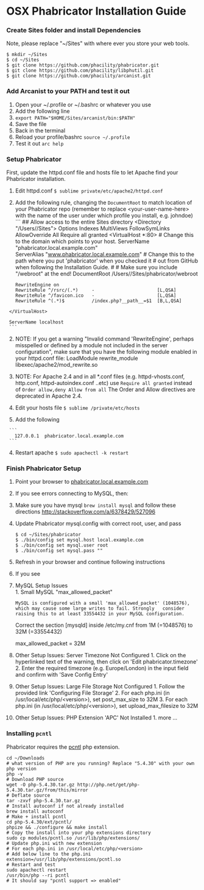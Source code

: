 # OSX Phabricator Installation Guide

### Create Sites folder and install Dependencies 

Note, please replace "~/Sites" with where ever you store your web tools.

```
$ mkdir ~/Sites
$ cd ~/Sites
$ git clone https://github.com/phacility/phabricator.git
$ git clone https://github.com/phacility/libphutil.git
$ git clone https://github.com/phacility/arcanist.git
```
### Add Arcanist to your PATH and test it out

 1. Open your ~/.profile or ~/.bashrc or whatever you use
   1. Add the following line
   1. `export PATH="$HOME/Sites/arcanist/bin:$PATH"` 
   1. Save the file 
 1. Back in the terminal 
   1. Reload your profile/bashrc `source ~/.profile`
   1. Test it out `arc help`

### Setup Phabricator

First, update the httpd.conf file and hosts file to let Apache find your Phabricator installation.

 1. Edit httpd.conf `$ sublime private/etc/apache2/httpd.conf`
   1. Add the following rule, changing the `DocumentRoot` to match location of your Phabricator repo (remember to replace \<your-user-name-here\> with the name of the user under which profile you install, e.g. johndoe)
     ```
     ## Allow access to the entire Sites directory
     <Directory "/Users/<your-user-name-here>/Sites">
          Options Indexes MultiViews FollowSymLinks
          AllowOverride All
          Require all granted
     </Directory>
     <VirtualHost *:80>
          # Change this to the domain which points to your host.
          ServerName "phabricator.local.example.com"   
          ServerAlias "www.phabricator.local.example.com"
          # Change this to the path where you put 'phabricator' when you checked it
          # out from GitHub when following the Installation Guide.
          #
          # Make sure you include "/webroot" at the end!
          DocumentRoot /Users/<your-user-name-here>/Sites/phabricator/webroot  

          RewriteEngine on
          RewriteRule ^/rsrc/(.*)     -                       [L,QSA]
          RewriteRule ^/favicon.ico   -                       [L,QSA]
          RewriteRule ^(.*)$          /index.php?__path__=$1  [B,L,QSA]
     </VirtualHost>

     ServerName localhost
     ```
   2. NOTE: If you get a warning "Invalid command 'RewriteEngine', perhaps misspelled or defined by a module not included in the server configuration", make sure that you have the following module enabled in your httpd.conf file: LoadModule rewrite_module libexec/apache2/mod_rewrite.so 
   3. NOTE: For Apache 2.4 and in all *.conf files (e.g. httpd-vhosts.conf, http.conf, httpd-autoindex.conf ..etc) use
     ```
     Require all granted
     ```
   instead of
     ```
     Order allow,deny
     Allow from all
     ```
     The Order and Allow directives are deprecated in Apache 2.4.
     
 3. Edit your hosts file `$ sublime /private/etc/hosts` 
   1. Add the following

     ```
       127.0.0.1  phabricator.local.example.com
     ```
 4. Restart apache `$ sudo apachectl -k restart`

 

### Finish Phabricator Setup

 1. Point your browser to [phabricator.local.example.com](http://phabricator.local.example.com)
 2. If you see errors connecting to MySQL, then:
   1. Make sure you have mysql `brew install mysql` and follow these directions http://stackoverflow.com/a/6378429/527096
   2. Update Phabricator mysql.config with correct root, user, and pass
      ```
      $ cd ~/Sites/phabricator
      $ ./bin/config set mysql.host local.example.com
      $ ./bin/config set mysql.user root
      $ ./bin/config set mysql.pass ""
      ```
   3. Refresh in your browser and continue following instructions

 3. If you see 
   1. MySQL Setup Issues	
     1. Small MySQL "max_allowed_packet"
      ```
      MySQL is configured with a small 'max_allowed_packet' (1048576), which may cause some large writes to fail. Strongly   consider raising this to at least 33554432 in your MySQL configuration.
      ```
      Correct the section [mysqld] inside /etc/my.cnf from 1M (=1048576) to 32M (=33554432)
      
      max_allowed_packet = 32M
   2. Other Setup Issues: Server Timezone Not Configured
     1. Click on the hyperlinked text of the warning, then click on 'Edit phabricator.timezone'
     2. Enter the required timezone (e.g. Europe/London) in the input field and confirm with 'Save Config Entry'
     
   3. Other Setup Issues: Large File Storage Not Configured
     1. Follow the provided link 'Configuring File Storage'
     2. For each php.ini (in /usr/local/etc/php/\<version\>), set post_max_size to 32M
     3. For each php.ini (in /usr/local/etc/php/\<version\>), set upload_max_filesize to 32M
     
   4. Other Setup Issues: PHP Extension 'APC' Not Installed
     1. more ... 

### Installing `pcntl`

Phabricator requires the [pcntl](http://php.net/manual/en/pcntl.installation.php) php extension.

```
cd ~/Downloads
# what version of PHP are you running? Replace "5.4.30" with your own php version
php -v 
# Download PHP source
wget -O php-5.4.30.tar.gz http://php.net/get/php-5.4.30.tar.gz/from/this/mirror
# Deflate source 
tar -zxvf php-5.4.30.tar.gz
# Install autoconf if not already installed
brew install autoconf
# Make + install pcntl 
cd php-5.4.30/ext/pcntl/
phpize && ./configure && make install
# Copy the install into your php extensions directory 
sudo cp modules/pcntl.so /usr/lib/php/extensions/
# Update php.ini with new extension
# For each php.ini in /usr/local/etc/php/<version>
# Add below line to the php.ini
extension=/usr/lib/php/extensions/pcntl.so
# Restart and test
sudo apachectl restart
/usr/bin/php --ri pcntl
# It should say "pcntl support => enabled"
```

